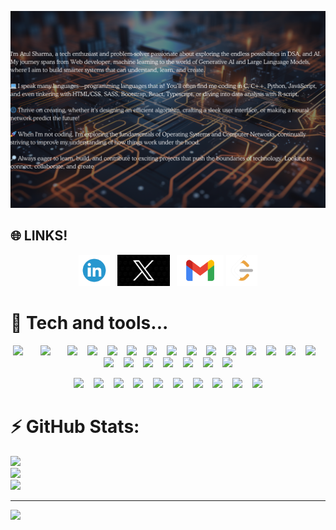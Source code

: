 ![GitHub Banner](assets/banner.png)
## 🌐 LINKS!

<p align="center">
  <a href="https://www.linkedin.com/in/atul-sharma-572458211/" target="_blank"><img height="50" src = "https://github.com/Atulsharma428/Atulsharma428/blob/main/assets/linkedin.png"></a>&nbsp;&nbsp;
  <a href="https://twitter.com/AtulSharma4288" target="_blank"><img height="50" src = "https://github.com/Atulsharma428/Atulsharma428/blob/main/assets/x_logo.png"></a>&nbsp;&nbsp;
  <a href="mailto:atulsharma91192@gmail.com" target="_blank"><img height="50" src = "https://github.com/Atulsharma428/Atulsharma428/blob/main/assets/mail%20(1).png"></a>
  <a href="https://leetcode.com/u/atulsharma08/" target="_blank"><img height="50" src = "https://github.com/Atulsharma428/Atulsharma428/blob/main/assets/LeetCode.png"></a>
</p>

# 🚀 Tech and tools...
<p align="center">
<img src="https://img.shields.io/badge/c-%2300599C.svg?style=plastic&logo=c&logoColor=white" height="40">&nbsp; &nbsp;&nbsp; &nbsp;
<img src="https://img.shields.io/badge/c++-%2300599C.svg?style=plastic&logo=c%2B%2B&logoColor=white" height="40">&nbsp; &nbsp;&nbsp; &nbsp;
<img src="https://img.shields.io/badge/css3-%231572B6.svg?style=plastic&logo=css3&logoColor=white" height="40">&nbsp; &nbsp;
<img src="https://img.shields.io/badge/html5-%23E34F26.svg?style=plastic&logo=html5&logoColor=white" height="40">&nbsp; &nbsp;
<img src="https://img.shields.io/badge/javascript-%23323330.svg?style=plastic&logo=javascript&logoColor=%23F7DF1E" height="40">&nbsp; &nbsp;
<img src="https://img.shields.io/badge/typescript-%23007ACC.svg?style=plastic&logo=typescript&logoColor=white" height="40">&nbsp; &nbsp;
<img src="https://img.shields.io/badge/python-3670A0?style=plastic&logo=python&logoColor=ffdd54" height="40">&nbsp; &nbsp;
<img src="https://img.shields.io/badge/r-%23276DC3.svg?style=plastic&logo=r&logoColor=white" height="40">&nbsp; &nbsp;
<img src="https://img.shields.io/badge/mysql-4479A1.svg?style=plastic&logo=mysql&logoColor=white" height="40">&nbsp; &nbsp;
<img src="https://img.shields.io/badge/firebase-%23039BE5.svg?style=plastic&logo=firebase" height="40">&nbsp; &nbsp;
<img src="https://img.shields.io/badge/react-%2320232a.svg?style=plastic&logo=react&logoColor=%2361DAFB" height="40">&nbsp; &nbsp;
<img src="https://img.shields.io/badge/aws-%23FF9900.svg?style=plastic&logo=amazon-aws&logoColor=white" height="40">&nbsp; &nbsp;
<img src="https://img.shields.io/badge/PowerShell-%235391FE.svg?style=plastic&logo=powershell&logoColor=white" height="40">&nbsp; &nbsp;
<img src="https://img.shields.io/badge/adobe-%23FF0000.svg?style=plastic&logo=adobe&logoColor=white" height="40">&nbsp; &nbsp;
<img src="https://img.shields.io/badge/Matplotlib-%23ffffff.svg?style=plastic&logo=Matplotlib&logoColor=black" height="40">&nbsp; &nbsp;
<img src="https://img.shields.io/badge/Keras-%23D00000.svg?style=plastic&logo=Keras&logoColor=white" height="40">&nbsp; &nbsp;
<img src="https://img.shields.io/badge/TensorFlow-%23FF6F00.svg?style=plastic&logo=TensorFlow&logoColor=white" height="40">&nbsp; &nbsp;
<img src="https://img.shields.io/badge/PyTorch-%23EE4C2C.svg?style=plastic&logo=PyTorch&logoColor=white" height="40">&nbsp; &nbsp;
<img src="https://img.shields.io/badge/scikit--learn-%23F7931E.svg?style=plastic&logo=scikit-learn&logoColor=white" height="40">&nbsp; &nbsp;
<img src="https://img.shields.io/badge/git-%23F05033.svg?style=plastic&logo=git&logoColor=white" height="40">&nbsp; &nbsp;
<img src="https://img.shields.io/badge/github-%23121011.svg?style=plastic&logo=github&logoColor=white" height="40">&nbsp; &nbsp;
<img src="https://img.shields.io/badge/docker-%230db7ed.svg?style=plastic&logo=docker&logoColor=white" height="40">
</p>

<p align="center">
<img src="https://img.shields.io/badge/cisco-%23049fd9.svg?style=plastic&logo=cisco&logoColor=black" height="40">&nbsp; &nbsp;
<img src="https://img.shields.io/badge/OpenCV-%23white.svg?style=plastic&logo=opencv&logoColor=white" height="40">&nbsp; &nbsp;
<img src="https://img.shields.io/badge/vercel-%23000000.svg?style=plastic&logo=vercel&logoColor=white" height="40">&nbsp; &nbsp;
<img src="https://img.shields.io/badge/Anaconda-%2344A833.svg?style=plastic&logo=anaconda&logoColor=white" height="40">&nbsp; &nbsp;
<img src="https://img.shields.io/badge/jQuery-%230769AD.svg?style=plastic&logo=jquery&logoColor=white" height="40">&nbsp; &nbsp;
<img src="https://img.shields.io/badge/Streamlit-%23FE4B4B.svg?style=plastic&logo=streamlit&logoColor=white" height="40">&nbsp; &nbsp;
<img src="https://img.shields.io/badge/Canva-%2300C4CC.svg?style=plastic&logo=Canva&logoColor=white" height="40">&nbsp; &nbsp;
<img src="https://img.shields.io/badge/power_bi-F2C811?style=plastic&logo=powerbi&logoColor=black" height="40">&nbsp; &nbsp;
<img src="https://img.shields.io/badge/Postman-FF6C37?style=plastic&logo=postman&logoColor=white" height="40">&nbsp; &nbsp;
<img src="https://img.shields.io/badge/Portfolio-%23000000.svg?style=plastic&logo=firefox&logoColor=#FF7139" height="40">
</p>


# ⚡ GitHub Stats:
![](https://github-readme-stats.vercel.app/api?username=Atulsharma428&theme=tokyonight&hide_border=false&include_all_commits=true&count_private=false)<br/>
![](https://github-readme-streak-stats.herokuapp.com/?user=Atulsharma428&theme=tokyonight&hide_border=false)<br/>
![](https://github-readme-stats.vercel.app/api/top-langs/?username=Atulsharma428&theme=tokyonight&hide_border=false&include_all_commits=true&count_private=false&layout=compact)

---
[![](https://visitcount.itsvg.in/api?id=Atulsharma428&icon=0&color=0)](https://visitcount.itsvg.in)

<!-- Proudly created with GPRM ( https://gprm.itsvg.in ) -->
